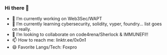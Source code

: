 ### Hi there 👋

<!--
**gensai-sec/gensai-sec** is a ✨ _special_ ✨ repository because its `README.md` (this file) appears on your GitHub profile.

Here are some ideas to get you started:
-->
- 🔭 I’m currently working on Web3Sec/WAPT
- 🌱 I’m currently learning cybersecurity, solidity, vyper, foundry... list goes on really.
- 👯 I’m looking to collaborate on code4rena/Sherlock & IMMUNEFI!!
- 📫 How to reach me: linktr.ee/0x0n1
- 😄 Favorite Langs/Tech: Foxpro

